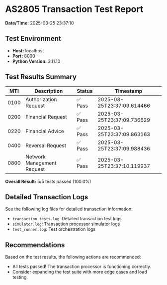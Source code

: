 # AS2805 Transaction Test Report

**Date/Time:** 2025-03-25 23:37:10

## Test Environment

- **Host:** localhost
- **Port:** 8000
- **Python Version:** 3.11.10

## Test Results Summary

| MTI | Description | Status | Timestamp |
|-----|-------------|--------|----------|
| 0100 | Authorization Request | ✅ Pass | 2025-03-25T23:37:09.614466 |
| 0200 | Financial Request | ✅ Pass | 2025-03-25T23:37:09.736629 |
| 0220 | Financial Advice | ✅ Pass | 2025-03-25T23:37:09.863163 |
| 0400 | Reversal Request | ✅ Pass | 2025-03-25T23:37:09.988436 |
| 0800 | Network Management Request | ✅ Pass | 2025-03-25T23:37:10.119937 |

**Overall Result:** 5/5 tests passed (100.0%)

## Detailed Transaction Logs

See the following log files for detailed transaction information:

- `transaction_tests.log`: Detailed transaction test logs
- `simulator.log`: Transaction processor simulator logs
- `test_runner.log`: Test orchestration logs

## Recommendations

Based on the test results, the following actions are recommended:

- All tests passed! The transaction processor is functioning correctly.
- Consider expanding the test suite with more edge cases and load testing.
